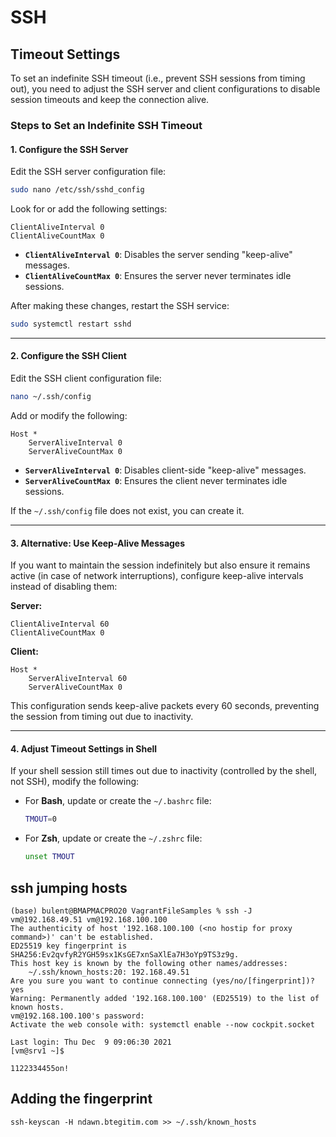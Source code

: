 # SSH

## Timeout Settings

To set an indefinite SSH timeout (i.e., prevent SSH sessions from timing out), you need to adjust the SSH server and client configurations to disable session timeouts and keep the connection alive.

### Steps to Set an Indefinite SSH Timeout

#### 1. **Configure the SSH Server**

Edit the SSH server configuration file:

```bash
sudo nano /etc/ssh/sshd_config
```

Look for or add the following settings:

```text
ClientAliveInterval 0
ClientAliveCountMax 0
```

- **`ClientAliveInterval 0`**: Disables the server sending "keep-alive" messages.
- **`ClientAliveCountMax 0`**: Ensures the server never terminates idle sessions.

After making these changes, restart the SSH service:

```bash
sudo systemctl restart sshd
```

---

#### 2. **Configure the SSH Client**

Edit the SSH client configuration file:

```bash
nano ~/.ssh/config
```

Add or modify the following:

```text
Host *
    ServerAliveInterval 0
    ServerAliveCountMax 0
```

- **`ServerAliveInterval 0`**: Disables client-side "keep-alive" messages.
- **`ServerAliveCountMax 0`**: Ensures the client never terminates idle sessions.

If the `~/.ssh/config` file does not exist, you can create it.

---

#### 3. **Alternative: Use Keep-Alive Messages**

If you want to maintain the session indefinitely but also ensure it remains active (in case of network interruptions), configure keep-alive intervals instead of disabling them:

**Server:**

```text
ClientAliveInterval 60
ClientAliveCountMax 0
```

**Client:**

```text
Host *
    ServerAliveInterval 60
    ServerAliveCountMax 0
```

This configuration sends keep-alive packets every 60 seconds, preventing the session from timing out due to inactivity.

---

#### 4. **Adjust Timeout Settings in Shell**

If your shell session still times out due to inactivity (controlled by the shell, not SSH), modify the following:

- For **Bash**, update or create the `~/.bashrc` file:

  ```bash
  TMOUT=0
  ```

- For **Zsh**, update or create the `~/.zshrc` file:

  ```bash
  unset TMOUT
  ```

## ssh jumping hosts

```shell
(base) bulent@BMAPMACPRO20 VagrantFileSamples % ssh -J vm@192.168.49.51 vm@192.168.100.100    
The authenticity of host '192.168.100.100 (<no hostip for proxy command>)' can't be established.
ED25519 key fingerprint is SHA256:Ev2qvfyR2YGH59sx1KsGE7xnSaXlEa7H3oYp9TS3z9g.
This host key is known by the following other names/addresses:
    ~/.ssh/known_hosts:20: 192.168.49.51
Are you sure you want to continue connecting (yes/no/[fingerprint])? yes
Warning: Permanently added '192.168.100.100' (ED25519) to the list of known hosts.
vm@192.168.100.100's password: 
Activate the web console with: systemctl enable --now cockpit.socket

Last login: Thu Dec  9 09:06:30 2021
[vm@srv1 ~]$ 

1122334455on!
```

## Adding the fingerprint

```shell
ssh-keyscan -H ndawn.btegitim.com >> ~/.ssh/known_hosts

```
